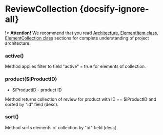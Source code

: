 # ReviewCollection {docsify-ignore-all}
        
!> **Attention!**  We recommend that you read [Architecture](home.md#architecture), [ElementItem class](item-class/item-class.md),
[ElementCollection class](collection-class/collection-class.md) sections for complete understanding of  project architecture.

### active()

Method applies filter to field "active" = true  for elements of collection.

### product($iProductID)
  * $iProductID - product ID

Method returns collection of review for product with ID == $iProductID and sorted by "id" field (desc).

### sort()

Method sorts elements of collection by "id" field (desc).